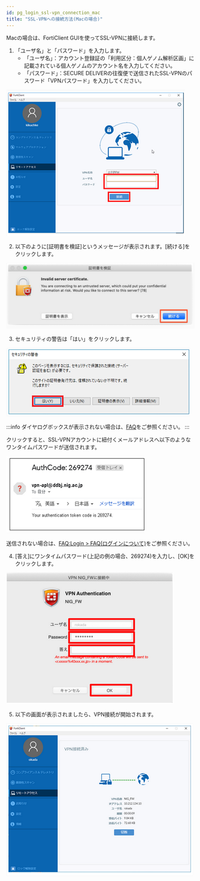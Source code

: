 ```yaml
---
id: pg_login_ssl-vpn_connection_mac
title: "SSL-VPNへの接続方法(Macの場合)"
---
```



Macの場合は、FortiClient GUIを使ってSSL-VPNに接続します。


1. 「ユーザ名」と「パスワード」を入力します。
    - 「ユーザ名」：アカウント登録証の「利用区分：個人ゲノム解析区画」に記載されている個人ゲノムのアカウント名を入力してください。
    - 「パスワード」：SECURE DELIVERの往復便で送信されたSSL-VPNのパスワード「VPNパスワード」を入力してください。

![figure](VPNwin_13.png) 

2. 以下のように[証明書を検証]というメッセージが表示されます。[続ける]をクリックします。

![figure](VPN_Mac_install_17.png)

3. セキュリティの警告は「はい」をクリックします。

![figure](VPNwin_14.png)

:::info
ダイヤログボックスが表示されない場合は、[<u>FAQ</u>](/faq/faq_login_personal#dialogbox_disappear)をご参照ください。
:::

クリックすると、SSL-VPNアカウントに紐付くメールアドレスへ以下のようなワンタイムパスワードが送信されます。

![figure](VPNwin_15.png)

送信されない場合は、[FAQ:Login > FAQ(ログインについて)](/faq/faq_login_personal#🆀-個人ゲノム解析区画に対してssl-vpn接続を行うためにforticlientにアカウント名とパスワードを入力してもvpnアカウントに紐付くメールアドレスへワンタイムパスワードが送られてきません)をご参照ください。


4. [答え]にワンタイムパスワード(上記の例の場合、269274)を入力し、[OK]をクリックします。

![figure](VPN_Mac_install_19.png)

5. 以下の画面が表示されましたら、VPN接続が開始されます。

![figure](VPNwin_17.png)

